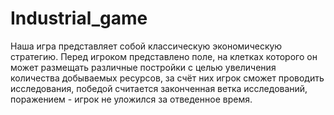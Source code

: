 # Industrial_game
Наша игра представляет собой классическую экономическую стратегию. Перед игроком представлено поле, на клетках которого он может размещать различные постройки с целью увеличения количества добываемых ресурсов, за счёт них игрок сможет проводить исследования, победой считается законченная ветка исследований, поражением - игрок не уложился за отведенное время.
